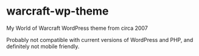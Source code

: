 # warcraft-wp-theme
My World of Warcraft WordPress theme from circa 2007

Probably not compatible with current versions of WordPress and PHP, and definitely not mobile friendly.

